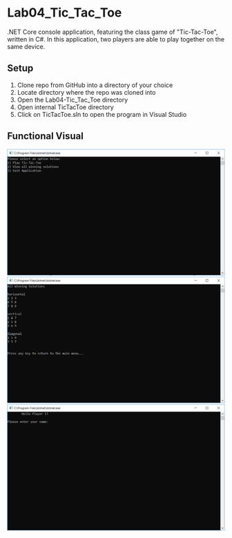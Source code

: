 # Lab04_Tic_Tac_Toe

.NET Core console application, featuring the class game of "Tic-Tac-Toe", written in C#.
In this application, two players are able to play together on the same device.

## Setup

1) Clone repo from GitHub into a directory of your choice
2) Locate directory where the repo was cloned into
3) Open the Lab04-Tic_Tac_Toe directory
4) Open internal TicTacToe directory
5) Click on TicTacToe.sln to open the program in Visual Studio

## Functional Visual

![TicTacToe 1](/assets/TicTacToe-image-01.PNG)
![TicTacToe 2](/assets/TicTacToe-image-02.PNG)
![TicTacToe 3](/assets/TicTacToe-image-03.PNG)